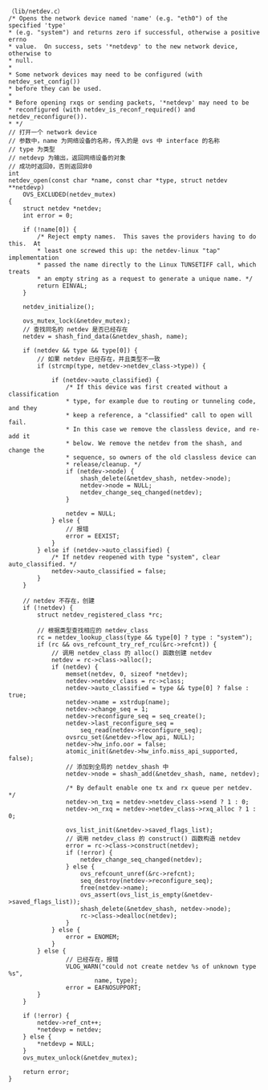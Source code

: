 
    （lib/netdev.c）
    /* Opens the network device named 'name' (e.g. "eth0") of the specified 'type'
    * (e.g. "system") and returns zero if successful, otherwise a positive errno
    * value.  On success, sets '*netdevp' to the new network device, otherwise to
    * null.
    *
    * Some network devices may need to be configured (with netdev_set_config())
    * before they can be used.
    *
    * Before opening rxqs or sending packets, '*netdevp' may need to be
    * reconfigured (with netdev_is_reconf_required() and netdev_reconfigure()).
    * */
    // 打开一个 network device
    // 参数中，name 为网络设备的名称，传入的是 ovs 中 interface 的名称
    // type 为类型
    // netdevp 为输出，返回网络设备的对象
    // 成功时返回0，否则返回非0
    int
    netdev_open(const char *name, const char *type, struct netdev **netdevp)
        OVS_EXCLUDED(netdev_mutex)
    {
        struct netdev *netdev;
        int error = 0;

        if (!name[0]) {
            /* Reject empty names.  This saves the providers having to do this.  At
            * least one screwed this up: the netdev-linux "tap" implementation
            * passed the name directly to the Linux TUNSETIFF call, which treats
            * an empty string as a request to generate a unique name. */
            return EINVAL;
        }

        netdev_initialize();

        ovs_mutex_lock(&netdev_mutex);
        // 查找同名的 netdev 是否已经存在
        netdev = shash_find_data(&netdev_shash, name);

        if (netdev && type && type[0]) {
            // 如果 netdev 已经存在，并且类型不一致
            if (strcmp(type, netdev->netdev_class->type)) {

                if (netdev->auto_classified) {
                    /* If this device was first created without a classification
                    * type, for example due to routing or tunneling code, and they
                    * keep a reference, a "classified" call to open will fail.
                    * In this case we remove the classless device, and re-add it
                    * below. We remove the netdev from the shash, and change the
                    * sequence, so owners of the old classless device can
                    * release/cleanup. */
                    if (netdev->node) {
                        shash_delete(&netdev_shash, netdev->node);
                        netdev->node = NULL;
                        netdev_change_seq_changed(netdev);
                    }

                    netdev = NULL;
                } else {
                    // 报错
                    error = EEXIST;
                }
            } else if (netdev->auto_classified) {
                /* If netdev reopened with type "system", clear auto_classified. */
                netdev->auto_classified = false;
            }
        }

        // netdev 不存在，创建
        if (!netdev) {
            struct netdev_registered_class *rc;

            // 根据类型查找相应的 netdev_class
            rc = netdev_lookup_class(type && type[0] ? type : "system");
            if (rc && ovs_refcount_try_ref_rcu(&rc->refcnt)) {
                // 调用 netdev_class 的 alloc() 函数创建 netdev
                netdev = rc->class->alloc();
                if (netdev) {
                    memset(netdev, 0, sizeof *netdev);
                    netdev->netdev_class = rc->class;
                    netdev->auto_classified = type && type[0] ? false : true;
                    netdev->name = xstrdup(name);
                    netdev->change_seq = 1;
                    netdev->reconfigure_seq = seq_create();
                    netdev->last_reconfigure_seq =
                        seq_read(netdev->reconfigure_seq);
                    ovsrcu_set(&netdev->flow_api, NULL);
                    netdev->hw_info.oor = false;
                    atomic_init(&netdev->hw_info.miss_api_supported, false);
                    // 添加到全局的 netdev_shash 中
                    netdev->node = shash_add(&netdev_shash, name, netdev);

                    /* By default enable one tx and rx queue per netdev. */
                    netdev->n_txq = netdev->netdev_class->send ? 1 : 0;
                    netdev->n_rxq = netdev->netdev_class->rxq_alloc ? 1 : 0;

                    ovs_list_init(&netdev->saved_flags_list);
                    // 调用 netdev_class 的 construct() 函数构造 netdev
                    error = rc->class->construct(netdev);
                    if (!error) {
                        netdev_change_seq_changed(netdev);
                    } else {
                        ovs_refcount_unref(&rc->refcnt);
                        seq_destroy(netdev->reconfigure_seq);
                        free(netdev->name);
                        ovs_assert(ovs_list_is_empty(&netdev->saved_flags_list));
                        shash_delete(&netdev_shash, netdev->node);
                        rc->class->dealloc(netdev);
                    }
                } else {
                    error = ENOMEM;
                }
            } else {
                    // 已经存在，报错
                    VLOG_WARN("could not create netdev %s of unknown type %s",
                            name, type);
                    error = EAFNOSUPPORT;
            }
        }

        if (!error) {
            netdev->ref_cnt++;
            *netdevp = netdev;
        } else {
            *netdevp = NULL;
        }
        ovs_mutex_unlock(&netdev_mutex);

        return error;
    }

